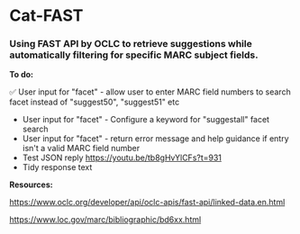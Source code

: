 # Cat-FAST
### Using FAST API by OCLC to retrieve suggestions while automatically filtering for specific MARC subject fields. 

__To do:__

✅ User input for "facet" - allow user to enter MARC field numbers to search facet instead of "suggest50", "suggest51" etc
* User input for "facet" - Configure a keyword for "suggestall" facet search
* User input for "facet" - return error message and help guidance if entry isn't a valid MARC field number
* Test JSON reply https://youtu.be/tb8gHvYlCFs?t=931
* Tidy response text

__Resources:__

<https://www.oclc.org/developer/api/oclc-apis/fast-api/linked-data.en.html>

<https://www.loc.gov/marc/bibliographic/bd6xx.html>

